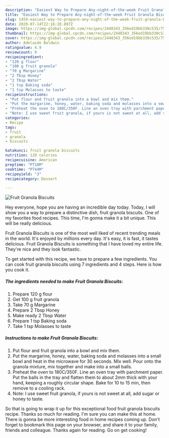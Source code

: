 ```yaml
---
description: "Easiest Way to Prepare Any-night-of-the-week Fruit Granola Biscuits"
title: "Easiest Way to Prepare Any-night-of-the-week Fruit Granola Biscuits"
slug: 1459-easiest-way-to-prepare-any-night-of-the-week-fruit-granola-biscuits
date: 2020-07-14T22:16:28.897Z
image: https://img-global.cpcdn.com/recipes/2448343_356ed19bb330c535/751x532cq70/fruit-granola-biscuits-recipe-main-photo.jpg
thumbnail: https://img-global.cpcdn.com/recipes/2448343_356ed19bb330c535/751x532cq70/fruit-granola-biscuits-recipe-main-photo.jpg
cover: https://img-global.cpcdn.com/recipes/2448343_356ed19bb330c535/751x532cq70/fruit-granola-biscuits-recipe-main-photo.jpg
author: Adelaide Baldwin
ratingvalue: 4.9
reviewcount: 9
recipeingredient:
- "120 g flour"
- "100 g fruit granola"
- "70 g Margarine"
- "2 Tbsp Honey"
- "2 Tbsp Water"
- "1 tsp Baking soda"
- "1 tsp Molasses to taste"
recipeinstructions:
- "Put flour and fruit granola into a bowl and mix them."
- "Put the margarine, honey, water, baking soda and molasses into a small bowl and heat in the microwave for 30 seconds. Mix well. Pour onto the granola mixture, mix together and make into a small balls."
- "Preheat the oven to 180C/350F. Line an oven tray with parchment paper. Put the balls in the tray and flatten them to about 2mm thick with your hand, keeping a roughly circular shape. Bake for 10 to 15 min, then remove to a cooling rack."
- "Note: I use sweet fruit granola, if yours is not sweet at all, add sugar or honey to taste."
categories:
- Recipe
tags:
- fruit
- granola
- biscuits

katakunci: fruit granola biscuits 
nutrition: 120 calories
recipecuisine: American
preptime: "PT18M"
cooktime: "PT44M"
recipeyield: "3"
recipecategory: Dessert

---
```



![Fruit Granola Biscuits](https://img-global.cpcdn.com/recipes/2448343_356ed19bb330c535/751x532cq70/fruit-granola-biscuits-recipe-main-photo.jpg)

Hey everyone, hope you are having an incredible day today. Today, I will show you a way to prepare a distinctive dish, fruit granola biscuits. One of my favorites food recipes. This time, I'm gonna make it a bit unique. This will be really delicious.

Fruit Granola Biscuits is one of the most well liked of recent trending meals in the world. It's enjoyed by millions every day. It's easy, it is fast, it tastes delicious. Fruit Granola Biscuits is something that I have loved my entire life. They're nice and they look fantastic.




To get started with this recipe, we have to prepare a few ingredients. You can cook fruit granola biscuits using 7 ingredients and 4 steps. Here is how you cook it.

<!--inarticleads1-->

##### The ingredients needed to make Fruit Granola Biscuits:

1. Prepare 120 g flour
1. Get 100 g fruit granola
1. Take 70 g Margarine
1. Prepare 2 Tbsp Honey
1. Make ready 2 Tbsp Water
1. Prepare 1 tsp Baking soda
1. Take 1 tsp Molasses to taste




<!--inarticleads2-->

##### Instructions to make Fruit Granola Biscuits:

1. Put flour and fruit granola into a bowl and mix them.
1. Put the margarine, honey, water, baking soda and molasses into a small bowl and heat in the microwave for 30 seconds. Mix well. Pour onto the granola mixture, mix together and make into a small balls.
1. Preheat the oven to 180C/350F. Line an oven tray with parchment paper. Put the balls in the tray and flatten them to about 2mm thick with your hand, keeping a roughly circular shape. Bake for 10 to 15 min, then remove to a cooling rack.
1. Note: I use sweet fruit granola, if yours is not sweet at all, add sugar or honey to taste.




So that is going to wrap it up for this exceptional food fruit granola biscuits recipe. Thanks so much for reading. I'm sure you can make this at home. There is gonna be more interesting food in home recipes coming up. Don't forget to bookmark this page on your browser, and share it to your family, friends and colleague. Thanks again for reading. Go on get cooking!
